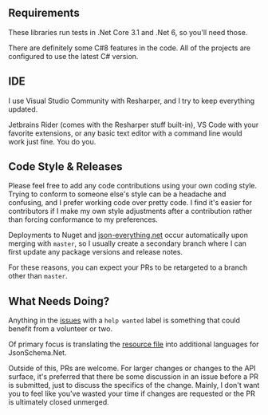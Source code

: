 ## Requirements

These libraries run tests in .Net Core 3.1 and .Net 6, so you'll need those.

There are definitely some C#8 features in the code.  All of the projects are configured to use the latest C# version.

## IDE

I use Visual Studio Community with Resharper, and I try to keep everything updated.

Jetbrains Rider (comes with the Resharper stuff built-in), VS Code with your favorite extensions, or any basic text editor with a command line would work just fine.  You do you.

## Code Style & Releases

Please feel free to add any code contributions using your own coding style.  Trying to conform to someone else's style can be a headache and confusing, and I prefer working code over pretty code.  I find it's easier for contributors if I make my own style adjustments after a contribution rather than forcing conformance to my preferences.

Deployments to Nuget and [json-everything.net](https://json-everything.net) occur automatically upon merging with `master`, so I usually create a secondary branch where I can first update any package versions and release notes.

For these reasons, you can expect your PRs to be retargeted to a branch other than `master`.

## What Needs Doing?

Anything in the [issues](https://github.com/gregsdennis/json-everything/issues?q=is%3Aopen+is%3Aissue+label%3A%22help+wanted%22) with a `help wanted` label is something that could benefit from a volunteer or two.

Of primary focus is translating the [resource file](https://github.com/gregsdennis/json-everything/blob/master/JsonSchema/Localization/Resources.resx) into additional languages for JsonSchema.Net.

Outside of this, PRs are welcome.  For larger changes or changes to the API surface, it's preferred that there be some discussion in an issue before a PR is submitted, just to discuss the specifics of the change.  Mainly, I don't want you to feel like you've wasted your time if changes are requested or the PR is ultimately closed unmerged.
